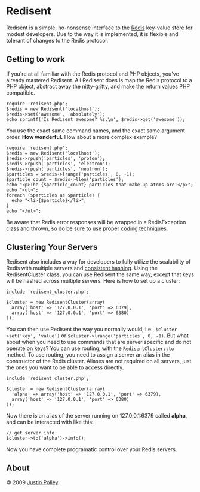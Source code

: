 # Redisent

Redisent is a simple, no-nonsense interface to the [Redis](http://code.google.com/p/redis/) key-value store for modest developers.
Due to the way it is implemented, it is flexible and tolerant of changes to the Redis protocol.

## Getting to work

If you're at all familiar with the Redis protocol and PHP objects, you've already mastered Redisent.
All Redisent does is map the Redis protocol to a PHP object, abstract away the nitty-gritty, and make the return values PHP compatible.

    require 'redisent.php';
    $redis = new Redisent('localhost');
    $redis->set('awesome', 'absolutely');
    echo sprintf('Is Redisent awesome? %s.\n', $redis->get('awesome'));

You use the exact same command names, and the exact same argument order. **How wonderful.** How about a more complex example?

    require 'redisent.php';
    $redis = new Redisent('localhost');
    $redis->rpush('particles', 'proton');
    $redis->rpush('particles', 'electron');
    $redis->rpush('particles', 'neutron');
    $particles = $redis->lrange('particles', 0, -1);
    $particle_count = $redis->llen('particles');
    echo "<p>The {$particle_count} particles that make up atoms are:</p>";
    echo "<ul>";
    foreach ($particles as $particle) {
      echo "<li>{$particle}</li>";
    }
    echo "</ul>";

Be aware that Redis error responses will be wrapped in a RedisException class and thrown, so do be sure to use proper coding techniques.

## Clustering Your Servers

Redisent also includes a way for developers to fully utilize the scalability of Redis with multiple servers and [consistent hashing](http://en.wikipedia.org/wiki/Consistent_hashing).
Using the RedisentCluster class, you can use Redisent the same way, except that keys will be hashed across multiple servers.
Here is how to set up a cluster:

    include 'redisent_cluster.php';

    $cluster = new RedisentCluster(array(
	  array('host' => '127.0.0.1', 'port' => 6379),
	  array('host' => '127.0.0.1', 'port' => 6380)
    ));

You can then use Redisent the way you normally would, i.e., `$cluster->set('key', 'value')` or `$cluster->lrange('particles', 0, -1)`.
But what about when you need to use commands that are server specific and do not operate on keys? You can use routing, with the `RedisentCluster::to` method.
To use routing, you need to assign a server an alias in the constructor of the Redis cluster. Aliases are not required on all servers, just the ones you want to be able to access directly.

    include 'redisent_cluster.php';

    $cluster = new RedisentCluster(array(
	  'alpha' => array('host' => '127.0.0.1', 'port' => 6379),
	  array('host' => '127.0.0.1', 'port' => 6380)
    ));

Now there is an alias of the server running on 127.0.0.1:6379 called **alpha**, and can be interacted with like this:

    // get server info
    $cluster->to('alpha')->info();

Now you have complete programatic control over your Redis servers.

## About

&copy; 2009 [Justin Poliey](http://justinpoliey.com)
